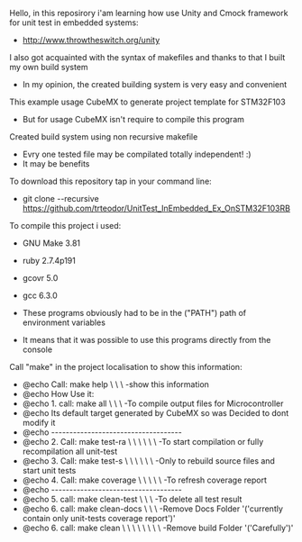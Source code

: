 Hello, in this reposirory i'am learning how use Unity and Cmock framework for unit test in embedded systems:
* http://www.throwtheswitch.org/unity

I also got acquainted with the syntax of makefiles and thanks to that I built my own build system
* In my opinion, the created building system is very easy and convenient

This example usage CubeMX to generate project template for STM32F103
* But for usage CubeMX isn't require to compile this program

Created build system using non recursive makefile
* Evry one tested file may be compilated totally independent! :) 
* It may be benefits

To download this repository tap in your command line:
* git clone --recursive https://github.com/trteodor/UnitTest_InEmbedded_Ex_OnSTM32F103RB

To compile this project i used:
* GNU Make 3.81
* ruby 2.7.4p191
* gcovr 5.0
* gcc 6.3.0

* These programs obviously had to be in the ("PATH") path of environment variables
* It means that it was possible to use this programs directly from the console


Call "make" in the project localisation to show this information:

-	@echo     Call: make help \ \ \ -show this information
-	@echo	  How Use it:
-	@echo	  1. call: make all  \ \ \ -To compile output files for Microcontroller
-	@echo	  Its default target generated by CubeMX so was Decided to dont modify it
-	@echo	  ------------------------------------
-	@echo	  2. Call: make test-ra \ \ \ \ \ \ -To start compilation or fully recompilation all unit-test
-	@echo	  3. Call: make test-s \ \ \  \ \ \ -Only to rebuild source files and start unit tests
-	@echo	  4. Call: make coverage \ \ \ \ \ -To refresh coverage report
-	@echo	  ------------------------------------
-	@echo	  5. call: make clean-test \ \ \ -To delete all test result
-	@echo	  6. call: make clean-docs  \ \ \ -Remove Docs Folder '('currently contain only unit-tests coverage report')'
-	@echo	  6. call: make clean  \ \ \ \ \ \ \ \ -Remove build Folder '('Carefully')'


